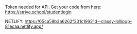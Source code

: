 Token needed for API. Get your code from here: https://strive.school/studentlogin

NETLIFY: https://65ca58b3a6262f331c19621d--classy-lollipop-81ecaa.netlify.app/
